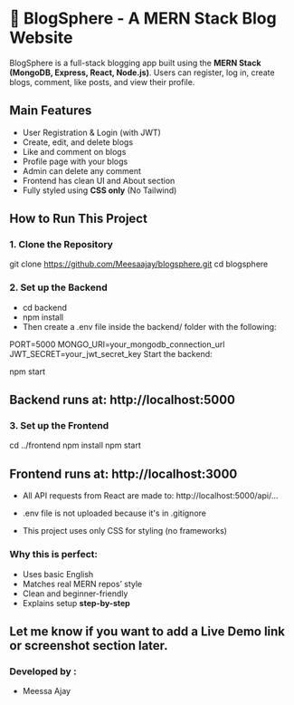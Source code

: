 # 📝 BlogSphere - A MERN Stack Blog Website

BlogSphere is a full-stack blogging app built using the **MERN Stack (MongoDB, Express, React, Node.js)**. Users can register, log in, create blogs, comment, like posts, and view their profile.

##  Main Features

- User Registration & Login (with JWT)
- Create, edit, and delete blogs
- Like and comment on blogs
- Profile page with your blogs
- Admin can delete any comment
- Frontend has clean UI and About section
- Fully styled using **CSS only** (No Tailwind)


## How to Run This Project

### 1. Clone the Repository

git clone https://github.com/Meesaajay/blogsphere.git
cd blogsphere

### 2. Set up the Backend

- cd backend
- npm install
- Then create a .env file inside the backend/ folder with the following:

PORT=5000
MONGO_URI=your_mongodb_connection_url
JWT_SECRET=your_jwt_secret_key
Start the backend:

npm start
## Backend runs at: http://localhost:5000

### 3. Set up the Frontend

cd ../frontend
npm install
npm start
## Frontend runs at: http://localhost:3000

- All API requests from React are made to: http://localhost:5000/api/...

- .env file is not uploaded because it's in .gitignore

- This project uses only CSS for styling (no frameworks)


###  Why this is perfect:
- Uses basic English  
- Matches real MERN repos’ style  
- Clean and beginner-friendly  
- Explains setup **step-by-step**  

## Let me know if you want to add a Live Demo link or screenshot section later.

### Developed by :

* Meessa Ajay
